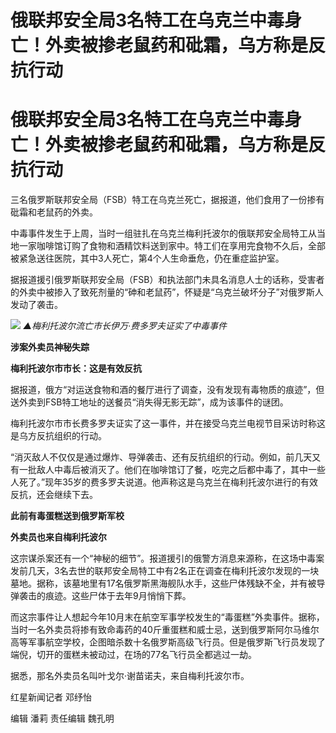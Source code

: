 # 俄联邦安全局3名特工在乌克兰中毒身亡！外卖被掺老鼠药和砒霜，乌方称是反抗行动

# 俄联邦安全局3名特工在乌克兰中毒身亡！外卖被掺老鼠药和砒霜，乌方称是反抗行动

三名俄罗斯联邦安全局（FSB）特工在乌克兰死亡，据报道，他们食用了一份掺有砒霜和老鼠药的外卖。

中毒事件发生于上周，当时一组驻扎在乌克兰梅利托波尔的俄联邦安全局特工从当地一家咖啡馆订购了食物和酒精饮料送到家中。特工们在享用完食物不久后，全部被紧急送往医院，其中3人死亡，第4个人生命垂危，仍在重症监护室。

据报道援引俄罗斯联邦安全局（FSB）和执法部门未具名消息人士的话称，受害者的外卖中被掺入了致死剂量的“砷和老鼠药”，怀疑是“乌克兰破坏分子”对俄罗斯人发动了袭击。

![](https://inews.gtimg.com/om_bt/OJu1iIDoFIOHEmLPiEZIN2en1YxnENiyFsZBQc1ztzZUMAA/1000)
_▲梅利托波尔流亡市长伊万·费多罗夫证实了中毒事件_

**涉案外卖员神秘失踪**

**梅利托波尔市市长：这是有效反抗**

据报道，俄方“对运送食物和酒的餐厅进行了调查，没有发现有毒物质的痕迹”，但送外卖到FSB特工地址的送餐员“消失得无影无踪”，成为该事件的谜团。

梅利托波尔市市长费多罗夫证实了这一事件，并在接受乌克兰电视节目采访时称这是乌方反抗组织的行动。

“消灭敌人不仅仅是通过爆炸、导弹袭击、还有反抗组织的行动。例如，前几天又有一批敌人中毒后被消灭了。他们在咖啡馆订了餐，吃完之后都中毒了，其中一些人死了。”现年35岁的费多罗夫说道。他声称这是乌克兰在梅利托波尔进行的有效反抗，还会继续下去。

**此前有毒蛋糕送到俄罗斯军校**

**外卖员也来自梅利托波尔**

这宗谋杀案还有一个“神秘的细节”。报道援引的俄警方消息来源称，在这场中毒案发前几天，3名去世的联邦安全局特工中有2名正在调查在梅利托波尔发现的一块墓地。据称，该墓地里有17名俄罗斯黑海舰队水手，这些尸体残缺不全，并有被导弹袭击的痕迹。这些尸体于去年9月悄悄下葬。

而这宗事件让人想起今年10月末在航空军事学校发生的“毒蛋糕”外卖事件。据称，当时一名外卖员将掺有致命毒药的40斤重蛋糕和威士忌，送到俄罗斯阿尔马维尔高等军事航空学校，企图暗杀数十名俄罗斯高级飞行员。但是俄罗斯飞行员发现了端倪，切开的蛋糕未被动过，在场的77名飞行员全都逃过一劫。

据悉，那名外卖员名叫叶戈尔·谢苗诺夫，来自梅利托波尔市。

红星新闻记者 邓纾怡

编辑 潘莉 责任编辑 魏孔明

